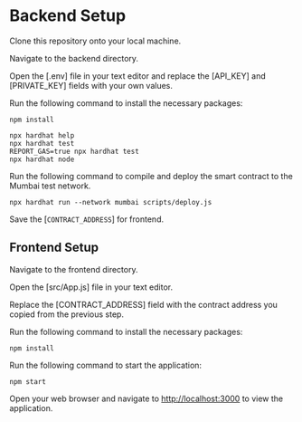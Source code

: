 # Backend Setup

Clone this repository onto your local machine.

Navigate to the backend directory.

Open the [.env] file in your text editor and replace the [API_KEY] and [PRIVATE_KEY] fields with your own values.

Run the following command to install the necessary packages:

`npm install`

```shell
npx hardhat help
npx hardhat test
REPORT_GAS=true npx hardhat test
npx hardhat node
```

Run the following command to compile and deploy the smart contract to the Mumbai test network.

`npx hardhat run --network mumbai scripts/deploy.js`

Save the [`CONTRACT_ADDRESS`] for frontend.

## Frontend Setup

Navigate to the frontend directory.

Open the [src/App.js] file in your text editor.

Replace the [CONTRACT_ADDRESS] field with the contract address you copied from the previous step.

Run the following command to install the necessary packages:

`npm install`

Run the following command to start the application:

`npm start`

Open your web browser and navigate to [http://localhost:3000](http://localhost:3000) to view the application.
